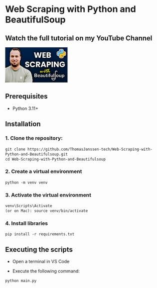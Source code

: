 <h1>Web Scraping with Python and BeautifulSoup</h1>

<h2>Watch the full tutorial on my YouTube Channel</h2>
<div>

<a href="https://www.youtube.com/watch?v=3ZDeqTIXBPM">
    <img src="thumbnail-small.png" alt="Thomas Janssen Youtube" width="200"/>
</a>
</div>

<h2>Prerequisites</h2>
<ul>
  <li>Python 3.11+</li>
</ul>

<h2>Installation</h2>
<h3>1. Clone the repository:</h3>

```
git clone https://github.com/ThomasJanssen-tech/Web-Scraping-with-Python-and-Beautifulsoup.git
cd Web-Scraping-with-Python-and-Beautifulsoup
```

<h3>2. Create a virtual environment</h3>

```
python -m venv venv
```

<h3>3. Activate the virtual environment</h3>

```
venv\Scripts\Activate
(or on Mac): source venv/bin/activate
```

<h3>4. Install libraries</h3>

```
pip install -r requirements.txt
```

<h2>Executing the scripts</h2>

- Open a terminal in VS Code

- Execute the following command:

```
python main.py
```
